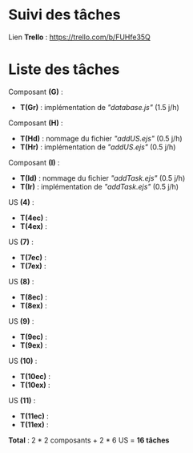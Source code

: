 # Suivi des tâches

Lien __Trello__ : https://trello.com/b/FUHfe35Q

# Liste des tâches

Composant __(G)__ :
  * __T(Gr)__ : implémentation de _"database.js"_ (1.5 j/h)

Composant __(H)__ :
  * __T(Hd)__ : nommage du fichier _"addUS.ejs"_ (0.5 j/h)
  * __T(Hr)__ : implémentation de _"addUS.ejs"_ (0.5 j/h)

Composant __(I)__ :
  * __T(Id)__ : nommage du fichier _"addTask.ejs"_ (0.5 j/h)
  * __T(Ir)__ : implémentation de _"addTask.ejs"_ (0.5 j/h)


US __(4)__ :
  * __T(4ec)__ :
  * __T(4ex)__ :

US __(7)__ :
  * __T(7ec)__ :
  * __T(7ex)__ :

US __(8)__ :
  * __T(8ec)__ :
  * __T(8ex)__ :

US __(9)__ :
  * __T(9ec)__ :
  * __T(9ex)__ :

US __(10)__ :
  * __T(10ec)__ :
  * __T(10ex)__ :

US __(11)__ :
  * __T(11ec)__ :
  * __T(11ex)__ :

__Total__ : 2 \* 2 composants + 2 \* 6 US = __16 tâches__